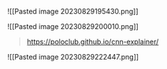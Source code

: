 ![[Pasted image 20230829195430.png]]

![[Pasted image 20230829200010.png]]

> https://poloclub.github.io/cnn-explainer/

![[Pasted image 20230829222447.png]]